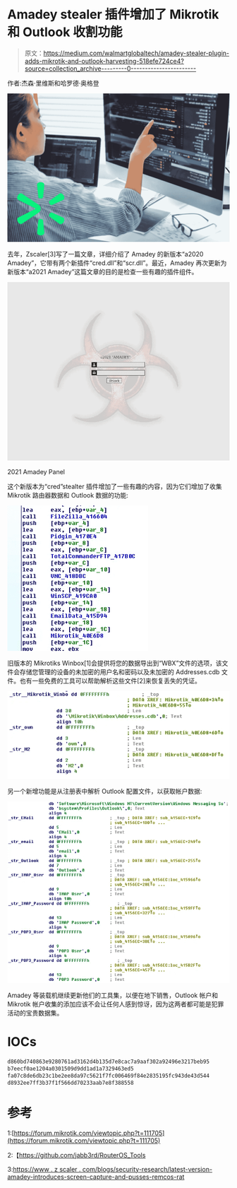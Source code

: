# Amadey stealer 插件增加了 Mikrotik 和 Outlook 收割功能

> 原文：<https://medium.com/walmartglobaltech/amadey-stealer-plugin-adds-mikrotik-and-outlook-harvesting-518efe724ce4?source=collection_archive---------0----------------------->

作者:杰森·里维斯和哈罗德·奥格登

![](img/ccaade58f6cb25ea83438a2ea7afd667.png)

去年，Zscaler[3]写了一篇文章，详细介绍了 Amadey 的新版本“a2020 Amadey”，它带有两个新插件“cred.dll”和“scr.dll”。最近，Amadey 再次更新为新版本“a2021 Amadey”这篇文章的目的是检查一些有趣的插件组件。

![](img/21d068422006be5a40dc83e8c7d2b4ed.png)

2021 Amadey Panel

这个新版本为“cred”stealter 插件增加了一些有趣的内容，因为它们增加了收集 Mikrotik 路由器数据和 Outlook 数据的功能:

![](img/65fb8f7edb76947ea15351f79542bfdb.png)

旧版本的 Mikrotiks Winbox[1]会提供将您的数据导出到“WBX”文件的选项，该文件会存储您管理的设备的未加密的用户名和密码以及未加密的 Addresses.cdb 文件。也有一些免费的工具可以帮助解析这些文件[2]来恢复丢失的凭证。

![](img/2e66d3772ac2d196a1904db9f381e59f.png)

另一个新增功能是从注册表中解析 Outlook 配置文件，以获取帐户数据:

![](img/84c4ff07e405089d20338639db18628d.png)

Amadey 等装载机继续更新他们的工具集，以便在地下销售，Outlook 帐户和 Mikrotik 帐户收集的添加应该不会让任何人感到惊讶，因为这两者都可能是犯罪活动的宝贵数据集。

# IOCs

```
d860bd740863e9280761ad3162d4b135d7e8cac7a9aaf302a92496e3217beb95
b7eecf0ae1204a0301509d9dd1ad1a7329463ed5
fa07c8de6db23c1be2ee8da97c5621f7fc006469f84e2835195fc943de43d544
d8932ee7ff3b37f1f566dd70233aab7e8f388558
```

# 参考

1:[https://forum.mikrotik.com/viewtopic.php?t=111705](https://forum.mikrotik.com/viewtopic.php?t=111705)

2:【https://github.com/jabb3rd/RouterOS_Tools 

3:[https://www . z scaler . com/blogs/security-research/latest-version-amadey-introduces-screen-capture-and-pusses-remcos-rat](https://www.zscaler.com/blogs/security-research/latest-version-amadey-introduces-screen-capturing-and-pushes-remcos-rat)